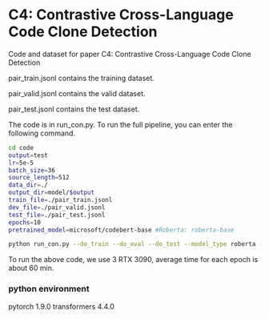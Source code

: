 # C4: Contrastive Cross-Language Code Clone Detection
Code and dataset for paper C4: Contrastive Cross-Language Code Clone Detection

pair_train.jsonl contains the training dataset.

pair_valid.jsonl contains the valid dataset.

pair_test.jsonl contains the test dataset.

The code is in run_con.py. To run the full pipeline, you can enter the following command.

```bash
cd code
output=test 
lr=5e-5
batch_size=36
source_length=512
data_dir=./
output_dir=model/$output
train_file=./pair_train.jsonl
dev_file=./pair_valid.jsonl
test_file=./pair_test.jsonl
epochs=10
pretrained_model=microsoft/codebert-base #Roberta: roberta-base

python run_con.py --do_train --do_eval --do_test --model_type roberta --model_name_or_path $pretrained_model --train_filename $train_file --dev_filename $dev_file --output_dir $output_dir --max_source_length $source_length --train_batch_size $batch_size --eval_batch_size $batch_size --learning_rate $lr --num_train_epochs $epochs --test_filename $test_file
```

To run the above code, we use 3 RTX 3090, average time for each epoch is about 60 min.

### python environment
pytorch 1.9.0
transformers 4.4.0
